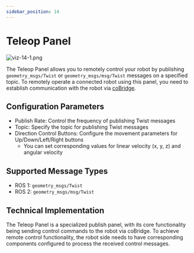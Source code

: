 ```yaml
---
sidebar_position: 14
---
```


# Teleop Panel

![viz-14-1.png](../img/viz-14-1.png)

The Teleop Panel allows you to remotely control your robot by publishing `geometry_msgs/Twist` or `geometry_msgs/msg/Twist` messages on a specified topic. To remotely operate a connected robot using this panel, you need to establish communication with the robot via [coBridge](https://github.com/coscene-io/cobridge).

## Configuration Parameters

- Publish Rate: Control the frequency of publishing Twist messages
- Topic: Specify the topic for publishing Twist messages
- Direction Control Buttons: Configure the movement parameters for Up/Down/Left/Right buttons
  - You can set corresponding values for linear velocity (x, y, z) and angular velocity

## Supported Message Types

- ROS 1: `geometry_msgs/Twist`
- ROS 2: `geometry_msgs/msg/Twist`

## Technical Implementation

The Teleop Panel is a specialized publish panel, with its core functionality being sending control commands to the robot via coBridge. To achieve remote control functionality, the robot side needs to have corresponding components configured to process the received control messages.
